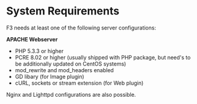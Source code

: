 # System Requirements

F3 needs at least one of the following server configurations:

**APACHE Webserver**

* PHP 5.3.3 or higher
* PCRE 8.02 or higher (usually shipped with PHP package, but need's to be additionally updated on CentOS systems)
* mod_rewrite and mod_headers enabled
* GD libary (for Image plugin)
* cURL, sockets or stream extension (for Web plugin)

Nginx and Lighttpd configurations are also possible.